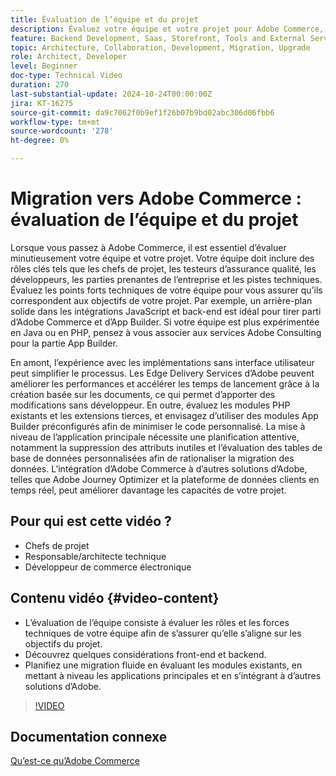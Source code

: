 ```yaml
---
title: Évaluation de l’équipe et du projet
description: Évaluez votre équipe et votre projet pour Adobe Commerce, en vous concentrant sur les rôles, les forces techniques, les attributs front-end et les considérations principales en vue d’une migration réussie.
feature: Backend Development, Saas, Storefront, Tools and External Services
topic: Architecture, Collaboration, Development, Migration, Upgrade
role: Architect, Developer
level: Beginner
doc-type: Technical Video
duration: 270
last-substantial-update: 2024-10-24T00:00:00Z
jira: KT-16275
source-git-commit: da9c7062f0b9ef1f26b07b9bd02abc306d06fbb6
workflow-type: tm+mt
source-wordcount: '278'
ht-degree: 0%

---
```



# Migration vers Adobe Commerce : évaluation de l’équipe et du projet

Lorsque vous passez à Adobe Commerce, il est essentiel d’évaluer minutieusement votre équipe et votre projet. Votre équipe doit inclure des rôles clés tels que les chefs de projet, les testeurs d’assurance qualité, les développeurs, les parties prenantes de l’entreprise et les pistes techniques. Évaluez les points forts techniques de votre équipe pour vous assurer qu’ils correspondent aux objectifs de votre projet. Par exemple, un arrière-plan solide dans les intégrations JavaScript et back-end est idéal pour tirer parti d’Adobe Commerce et d’App Builder. Si votre équipe est plus expérimentée en Java ou en PHP, pensez à vous associer aux services Adobe Consulting pour la partie App Builder.

En amont, l’expérience avec les implémentations sans interface utilisateur peut simplifier le processus. Les Edge Delivery Services d’Adobe peuvent améliorer les performances et accélérer les temps de lancement grâce à la création basée sur les documents, ce qui permet d’apporter des modifications sans développeur. En outre, évaluez les modules PHP existants et les extensions tierces, et envisagez d’utiliser des modules App Builder préconfigurés afin de minimiser le code personnalisé. La mise à niveau de l’application principale nécessite une planification attentive, notamment la suppression des attributs inutiles et l’évaluation des tables de base de données personnalisées afin de rationaliser la migration des données. L’intégration d’Adobe Commerce à d’autres solutions d’Adobe, telles que Adobe Journey Optimizer et la plateforme de données clients en temps réel, peut améliorer davantage les capacités de votre projet.

## Pour qui est cette vidéo ?

* Chefs de projet
* Responsable/architecte technique
* Développeur de commerce électronique

## Contenu vidéo {#video-content}

* L’évaluation de l’équipe consiste à évaluer les rôles et les forces techniques de votre équipe afin de s’assurer qu’elle s’aligne sur les objectifs du projet.
* Découvrez quelques considérations front-end et backend.
* Planifiez une migration fluide en évaluant les modules existants, en mettant à niveau les applications principales et en s’intégrant à d’autres solutions d’Adobe.
 
>[!VIDEO](https://video.tv.adobe.com/v/3435682/?learn=on)

## Documentation connexe

[Qu’est-ce qu’Adobe Commerce](https://experienceleague.adobe.com/fr/docs/commerce-admin/start/about)

